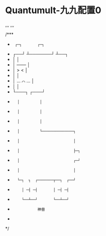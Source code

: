 # Quantumult-九九配置0
,,,
,,,

 
/***
 *      ┌─┐       ┌─┐
 *   ┌──┘ ┴───────┘ ┴──┐
 *   │                 │
 *   │       ───       │
 *   │   >        <    │
 *   │                 │
 *   │   ...  ⌒  ...   │
 *   │                 │
 *   └───┐         ┌───┘
 *       │         │
 *       │         │
 *       │         │
 *       │         └──────────────┐
 *       │                        │
 *       │                        ├─┐
 *       │                        ┌─┘
 *       │                        │
 *       └─┐  ┐  ┌───────┬──┐  ┌──┘
 *         │ ─┤ ─┤       │ ─┤ ─┤
 *         └──┴──┘       └──┴──┘
 *                神兽
 *            
 */
